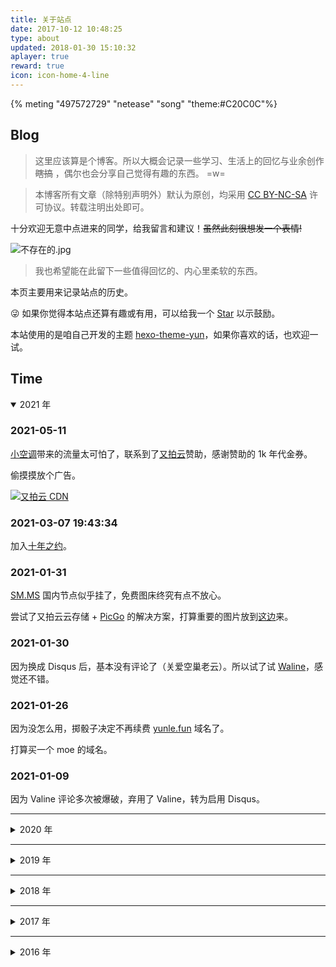```yaml
---
title: 关于站点
date: 2017-10-12 10:48:25
type: about
updated: 2018-01-30 15:10:32
aplayer: true
reward: true
icon: icon-home-4-line
---
```


{% meting "497572729" "netease" "song" "theme:#C20C0C"%}

## Blog

> 这里应该算是个博客。所以大概会记录一些学习、生活上的回忆与业余创作 ~~瞎搞~~ ，偶尔也会分享自己觉得有趣的东西。 =w=

<div class="danger">

> 本博客所有文章（除特别声明外）默认为原创，均采用 [CC BY-NC-SA](https://creativecommons.org/licenses/by-nc-sa/4.0/deed.zh) 许可协议。转载注明出处即可。

</div>

十分欢迎无意中点进来的同学，给我留言和建议！~~虽然此刻很想发一个表情!~~

![不存在的.jpg](https://cdn.jsdelivr.net/gh/YunYouJun/cdn/img/meme/no-exist.jpg)

> 我也希望能在此留下一些值得回忆的、内心里柔软的东西。

本页主要用来记录站点的历史。

😜 如果你觉得本站点还算有趣或有用，可以给我一个 [Star](https://github.com/YunYouJun/yunyoujun.github.io) 以示鼓励。

本站使用的是咱自己开发的主题 [hexo-theme-yun](https://github.com/YunYouJun/hexo-theme-yun/)，如果你喜欢的话，也欢迎一试。

## Time

<details open>
<summary>2021 年</summary>

### 2021-05-11

[小空调](https://ac.yunyoujun.cn)带来的流量太可怕了，联系到了[又拍云](https://www.upyun.com/)赞助，感谢赞助的 1k 年代金券。

偷摸摸放个广告。

[![又拍云 CDN](https://upyun.yunyoujun.cn/images/upyun-cdn-adsense.jpg)](https://www.upyun.com/)

### 2021-03-07 19:43:34

加入[十年之约](https://www.foreverblog.cn/)。

### 2021-01-31

[SM.MS](https://sm.ms) 国内节点似乎挂了，免费图床终究有点不放心。

尝试了又拍云云存储 + [PicGo](https://github.com/Molunerfinn/PicGo) 的解决方案，打算重要的图片放到[这边](https://upyun.yunyoujun.cn)来。

### 2021-01-30

因为换成 Disqus 后，基本没有评论了（关爱空巢老云）。所以试了试 [Waline](https://waline.js.org/)，感觉还不错。

### 2021-01-26

因为没怎么用，掷骰子决定不再续费 [yunle.fun](https://yunle.fun) 域名了。

打算买一个 moe 的域名。

### 2021-01-09

因为 Valine 评论多次被爆破，弃用了 Valine，转为启用 Disqus。

</details>

---

<details>
<summary>2020 年</summary>

### 2020-06-15

QQ 域名邮箱（已经停止新用户申请）迁移腾讯企业邮箱

CF 酱， 👴 又回来了！

### 2020-06-09 备案信息核查整改

因为是托管在 GitHub 上，结果复查被要求在腾讯云备案成功的域名需要按照相关要求解析至腾讯云服务器。

想着要不干脆放弃备案好了……

### 2020-05-02 加入 [中文独立博客列表](https://github.com/timqian/chinese-independent-blogs)

- [Update blogs-original.csv: add yunyoujun.cn](https://github.com/timqian/chinese-independent-blogs/pull/363)

### 2020-04-17 又拍云 CDN

加入 [又拍云联盟](https://www.upyun.com/league)，拿到了代金券。开始使用又拍云 CDN。

### 2020-04-16 CDN 被刷

今日 12 点，正准备午休。突然收到 CDN 流量预警，发现被人刷 CDN 了。赶紧调低了带宽封顶，然后自动触发预警关闭了。（流量包 8.31GB/10GB)

> 腾讯云是后付费。还好没睡着。

本来还以为绝对够用来着。自我忖度还算文明友好，按理说应当也没招惹什么仇家。
在考虑要不要还是直接用 Cloudflare。

现在切换成了又拍云，并调了比较低的带宽预警。（但竟然没有超额自动关停的功能。有点 3G 时代运营商的感觉了。）

### 2020-04-06 GitHub Actions

[![GitHub Pages](https://github.com/YunYouJun/yunyoujun.github.io/workflows/GitHub%20Pages/badge.svg)](https://github.com/YunYouJun/yunyoujun.github.io/actions)

从使用了许久的 [Travis CI](https://travis-ci.com/github/YunYouJun/yunyoujun.github.io) 转为使用 [GitHub Actions](https://github.com/YunYouJun/yunyoujun.github.io/actions)。

### 2020-03-26 使用 [Cloudflare](https://www.cloudflare.com/) 解析

一觉起来，腾讯云的 CDN 不知为何挂了。索性迁移到 Cloudflare。（没过几天，又回去嫖腾讯云 CDN 了。）

> 后发现不是腾讯云的问题，是 GitHub Pages 的 HTTPS 证书被劫持了。[Github pages 的 HTTPS 是不是出问题了？](https://www.v2ex.com/t/656367)

### 2020-03-25 加入 [travellings](https://github.com/volfclub/travellings) & [bloghub](https://github.com/shidenggui/bloghub)

点击侧边栏的黑色小飞机或底部的链接，将随机跳转一个加入 [Travellings](https://travellings.link/) 的个人网站。

随机的邂逅，很有诗意。

[BlogHub](https://github.com/shidenggui/bloghub) 是一个开源的，中文独立博客导航站。

### 2020-02-25 ~ 2020-03-25 友链数 Up

其实此前真的完全没有考虑过友链这个东西，完全是自顾自地自娱自乐。

这个月猛然从原先的一位（[Yume](https://yumesama.cn/) 各种机缘巧合认识的朋友），偶然有朋友申请友链，猛然增加到 25 个。（其实一半是自己出去蹭的大佬）

加之，宣传了下本站的主题，访问量也增加了许多，导致自己都有些不好意思再发以前那样自爆羞耻的文章了。

### 2020-02-09 重定向至 www.yunyoujun.cn

由于此前启用了 CDN，CNAME 与 MX 记录发生冲突，导致域名邮箱收不到邮件。
陷入裸域名和域名邮箱二选一的境地（其实早就有过，但是当时还是没有下决心），当然还有撤掉 CDN 的选择。
但想着长痛不如短痛，还是狠下心来启用 www.yunyoujun.cn 。

渣渣百度竟然没有将 `yunyoujun.cn` 的收录重定向到 `www`，从零开始的 SEO。（~~反正百度无所谓~~）

### 2020-02-05 使用腾讯云 CDN 加速

[使用 CDN 加速你的 GitHub Pages 网站](https://yunyoujun.cn/note/use-cdn-speed-up-site/)

</details>

---

<details>
<summary>2019 年</summary>

### 2019-05-19 hexo-theme-yun

使用自己的主题 [hexo-theme-yun@0.0.1](https://github.com/YunYouJun/hexo-theme-yun)，估计也将持续到它还存在的那一天。

### 2019-03-03 云游君的小站

回到 GitHub 后，百度的收录已经消失殆尽。
在想办法回复百度的 SEO 。虽然也没必要。

名字也返璞归真。

</details>

---

<details>
<summary>2018 年</summary>

### 2018-11-20 更名

更名：阴霾天空
此刻的我，大概正处于阴霾之下。

### 2018-03-08 yunle.fun

又注册了个新域名：<https://yunle.fun> 云乐坊
以后要是能开工作室就用这个名字吧(~~笑~~)

### 2018-01-28 HTTPS

网站开启强制 HTTPS 访问, 使用 亚信 SSL 免费证书, 腾讯云存储服务

</details>

---

<details>
<summary>2017 年</summary>

### 2017-11-20 Return to Github Pages

Coding 的服务不知为何挂了几个小时，虽然之后又恢复了。
加之腾讯云的解析变成 MX 与 CNAME 不可相同， GitHub 提供了 A 记录 IP 地址。
决定还是回到 Github 上来。

### 2017-12-11 迁移

[博客迁移至 Hexo](https://yunyoujun.cn/note/hexo-build-note)

开始白嫖生涯

### 2017-11-20 更名

更名：云浦之南

真是奇怪的名字，当初是想仿效西山居之名，却有些东施效颦、画虎类犬。

金山创始人[求伯君](https://baike.baidu.com/item/求伯君)（说起来，第一次得知这位大名时，我还以为是网名。）也是西山居的创始人。

西山居也正因其小时候居住之所名为西山村而得名。

而我的家乡有一 `浦` 字，是港口城市的边陲小镇。

> 冬日有雪、夏有烟花，依山傍水。动漫中常见的意象与执念，一应俱全。（但是没有暖气。）

求伯君在大学时便自号 `西山居士`。

[居士](https://baike.baidu.com/item/居士)乃旧时出家人对在家信道的人的泛称。

在下年满十八，遵纪守法，爱国爱家，不碰烟酒，善养鸡鸭，多素少荤，爱吃西瓜。（居士乃居家之人，~~也就是家里蹲~~。）故想来我可自号云游居士。

### 2017-08-03 elpsy.cn

注册了个有意思的新域名：<https://elpsy.cn>

Elpsy Congroo! (不过还没想好干什么用)

虽然有考虑启用这个更酷的域名，但因为 `YunYouJun（云游君）` 正是自己的 ID ，所以自认还算好记，`yunyoujun.cn` 也会尽量坚持一直用下去。

### 2017-07-05 新域名

域名更换：<https://yunyoujun.cn>
(缘由是 online 太长了，又不好备案什么的吧)

</details>

---

<details>
<summary>2016 年</summary>

### 2016-12-31 建站

名称：**失去的时光**
域名：<http://yunyoujun.online>（已弃用）

> 当初之所以选择 `online` 后缀，是因为 刀剑神域（Sword Art Online）

一时兴起，故建站一试~ （By Wordpress）成功赶在了年末。
因为做东西总是三分钟热度，更新一次会间隔很久的样子。（~~不过反正也不会有人看到的吧。~~）
这里就像是承载着被遗忘了的时光一样.（~~点题了是不是！~~）

</details>

